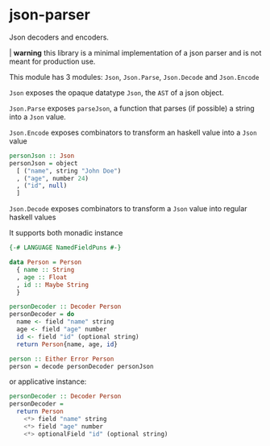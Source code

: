# json-parser

Json decoders and encoders.

| **warning** this library is a minimal implementation of a json parser and is not meant for production use.

This module has 3 modules: `Json`, `Json.Parse`, `Json.Decode` and `Json.Encode`

`Json` exposes the opaque datatype `Json`, the `AST` of a json object.

`Json.Parse` exposes `parseJson`, a function that parses (if possible) a string into a `Json` value.

`Json.Encode` exposes combinators to transform an haskell value into a `Json` value

```hs
personJson :: Json
personJson = object
  [ ("name", string "John Doe")
  , ("age", number 24)
  , ("id", null)
  ]
```

`Json.Decode` exposes combinators to transform a `Json` value into regular haskell values


It supports both monadic instance

```hs
{-# LANGUAGE NamedFieldPuns #-}

data Person = Person
  { name :: String
  , age :: Float
  , id :: Maybe String
  }

personDecoder :: Decoder Person
personDecoder = do
  name <- field "name" string
  age <- field "age" number
  id <- field "id" (optional string)
  return Person{name, age, id}

person :: Either Error Person
person = decode personDecoder personJson
```

or applicative instance:

```hs
personDecoder :: Decoder Person
personDecoder =
  return Person
    <*> field "name" string
    <*> field "age" number
    <*> optionalField "id" (optional string)
```
